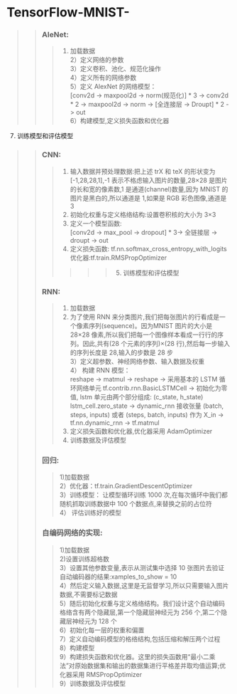 # TensorFlow-MNIST-<br>
>> ### AleNet:<br>
>>> 1) 加载数据<br>
2）定义网络的参数<br>
3）定义卷积、池化、规范化操作<br>
4）定义所有的网络参数<br>
5）定义 AlexNet 的网络模型：<br>
[conv2d -> maxpool2d -> norm(规范化)] * 3 -> conv2d * 2 -> maxpool2d -> norm -> [全连接层 -> Droupt] * 2 -> out<br>
6）构建模型,定义损失函数和优化器<br>
7) 训练模型和评估模型<br>
>> ### CNN:<br>
>>> 1) 输入数据并预处理数据:把上述 trX 和 teX 的形状变为[-1,28,28,1],-1 表示不格虑输入图片的数量,28×28 是图片的长和宽的像素数,1 是通道(channel)数量,因为 MNIST 的图片是黑白的,所以通道是 1,如果是 RGB 彩色图像,通道是 3 <br>
>>> 2) 初始化权重与定义格络结构:设置卷积核的大小为 3×3<br>
>>> 3) 定义一个模型函数:<br>
[conv2d -> max_pool -> dropout] * 3-> 全链接层 -> droupt -> out<br>
>>> 4) 定义损失函数: tf.nn.softmax_cross_entropy_with_logits<br>
优化器:tf.train.RMSPropOptimizer<br>
>>> >>> 5) 训练模型和评估模型<br>
>> ### RNN:<br>
>>> 1) 加载数据<br>
>>> 2) 为了使用 RNN 来分类图片,我们把每张图片的行看成是一个像素序列(sequence)。因为MNIST 图片的大小是 28×28 像素,所以我们把每一个图像样本看成一行行的序列。因此,共有(28 个元素的序列)×(28 行),然后每一步输入的序列长度是 28,输入的步数是 28 步<br>
>>> 3）定义超参数、神经网络参数、输入数据及权重<br>
>>> 4） 构建  RNN 模型：<br>
reshape -> matmul -> reshape ->  采用基本的 LSTM 循环网络单元 tf.contrib.rnn.BasicLSTMCell ->
初始化为零值, lstm 单元由两个部分组成: (c_state, h_state) lstm_cell.zero_state -> 
dynamic_rnn 接收张量 (batch, steps, inputs) 或者 (steps, batch, inputs) 作为 X_in -> tf.nn.dynamic_rnn -> tf.matmul<br>
>>> 5) 定义损失函数和优化器,优化器采用 AdamOptimizer<br>
>>> 6) 训练数据及评估模型<br>
>> ### 回归:<br>
>>> 1)加载数据<br>
2）优化器：tf.train.GradientDescentOptimizer<br>
3）训练模型： 让模型循环训练 1000 次,在每次循环中我们都随机抓取训练数据中 100 个数据点,来替换之前的占位符<br>
4） 评估训练好的模型<br>
>> ### 自编码网络的实现:<br>
>>> 1)加载数据<br>
2)设置训练超格数<br>
3）设置其他参数变量,表示从测试集中选择 10 张图片去验证自动编码器的结果:xamples_to_show = 10<br>
4）然后定义输入数据,这里是无监督学习,所以只需要输入图片数据,不需要标记数据<br>
5）随后初始化权重与定义格络结构。我们设计这个自动编码格络含有两个隐藏层,第一个隐藏层神经元为 256 个,第二个隐藏层神经元为 128 个<br>
6）初始化每一层的权重和偏置<br>
7）定义自动编码模型的格络结构,包括压缩和解压两个过程<br>
8）构建模型<br>
9）构建损失函数和优化器。这里的损失函数用“最小二乘法”对原始数据集和输出的数据集进行平格差并取均值运算;优化器采用 RMSPropOptimizer<br>
9）训练数据及评估模型<br>
